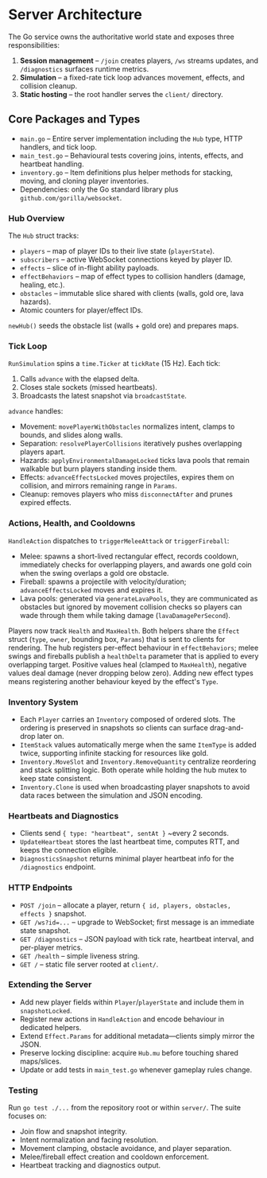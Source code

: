 # Server Architecture

The Go service owns the authoritative world state and exposes three responsibilities:

1. **Session management** – `/join` creates players, `/ws` streams updates, and `/diagnostics` surfaces runtime metrics.
2. **Simulation** – a fixed-rate tick loop advances movement, effects, and collision cleanup.
3. **Static hosting** – the root handler serves the `client/` directory.

## Core Packages and Types
- `main.go` – Entire server implementation including the `Hub` type, HTTP handlers, and tick loop.
- `main_test.go` – Behavioural tests covering joins, intents, effects, and heartbeat handling.
- `inventory.go` – Item definitions plus helper methods for stacking, moving, and cloning player inventories.
- Dependencies: only the Go standard library plus `github.com/gorilla/websocket`.

### Hub Overview
The `Hub` struct tracks:
- `players` – map of player IDs to their live state (`playerState`).
- `subscribers` – active WebSocket connections keyed by player ID.
- `effects` – slice of in-flight ability payloads.
- `effectBehaviors` – map of effect types to collision handlers (damage, healing, etc.).
- `obstacles` – immutable slice shared with clients (walls, gold ore, lava hazards).
- Atomic counters for player/effect IDs.

`newHub()` seeds the obstacle list (walls + gold ore) and prepares maps.

### Tick Loop
`RunSimulation` spins a `time.Ticker` at `tickRate` (15 Hz). Each tick:
1. Calls `advance` with the elapsed delta.
2. Closes stale sockets (missed heartbeats).
3. Broadcasts the latest snapshot via `broadcastState`.

`advance` handles:
- Movement: `movePlayerWithObstacles` normalizes intent, clamps to bounds, and slides along walls.
- Separation: `resolvePlayerCollisions` iteratively pushes overlapping players apart.
- Hazards: `applyEnvironmentalDamageLocked` ticks lava pools that remain walkable but burn players standing inside them.
- Effects: `advanceEffectsLocked` moves projectiles, expires them on collision, and mirrors remaining range in `Params`.
- Cleanup: removes players who miss `disconnectAfter` and prunes expired effects.

### Actions, Health, and Cooldowns
`HandleAction` dispatches to `triggerMeleeAttack` or `triggerFireball`:
- Melee: spawns a short-lived rectangular effect, records cooldown, immediately checks for overlapping players, and awards one gold coin when the swing overlaps a gold ore obstacle.
- Fireball: spawns a projectile with velocity/duration; `advanceEffectsLocked` moves and expires it.
- Lava pools: generated via `generateLavaPools`, they are communicated as obstacles but ignored by movement collision checks so players can wade through them while taking damage (`lavaDamagePerSecond`).

Players now track `Health` and `MaxHealth`. Both helpers share the `Effect` struct (`type`, `owner`, bounding box, `Params`) that is sent to clients for rendering. The hub registers per-effect behaviour in `effectBehaviors`; melee swings and fireballs publish a `healthDelta` parameter that is applied to every overlapping target. Positive values heal (clamped to `MaxHealth`), negative values deal damage (never dropping below zero). Adding new effect types means registering another behaviour keyed by the effect's `Type`.

### Inventory System
- Each `Player` carries an `Inventory` composed of ordered slots. The ordering is preserved in snapshots so clients can surface drag-and-drop later on.
- `ItemStack` values automatically merge when the same `ItemType` is added twice, supporting infinite stacking for resources like gold.
- `Inventory.MoveSlot` and `Inventory.RemoveQuantity` centralize reordering and stack splitting logic. Both operate while holding the hub mutex to keep state consistent.
- `Inventory.Clone` is used when broadcasting player snapshots to avoid data races between the simulation and JSON encoding.

### Heartbeats and Diagnostics
- Clients send `{ type: "heartbeat", sentAt }` ~every 2 seconds.
- `UpdateHeartbeat` stores the last heartbeat time, computes RTT, and keeps the connection eligible.
- `DiagnosticsSnapshot` returns minimal player heartbeat info for the `/diagnostics` endpoint.

### HTTP Endpoints
- `POST /join` – allocate a player, return `{ id, players, obstacles, effects }` snapshot.
- `GET /ws?id=...` – upgrade to WebSocket; first message is an immediate state snapshot.
- `GET /diagnostics` – JSON payload with tick rate, heartbeat interval, and per-player metrics.
- `GET /health` – simple liveness string.
- `GET /` – static file server rooted at `client/`.

### Extending the Server
- Add new player fields within `Player`/`playerState` and include them in `snapshotLocked`.
- Register new actions in `HandleAction` and encode behaviour in dedicated helpers.
- Extend `Effect.Params` for additional metadata—clients simply mirror the JSON.
- Preserve locking discipline: acquire `Hub.mu` before touching shared maps/slices.
- Update or add tests in `main_test.go` whenever gameplay rules change.

### Testing
Run `go test ./...` from the repository root or within `server/`. The suite focuses on:
- Join flow and snapshot integrity.
- Intent normalization and facing resolution.
- Movement clamping, obstacle avoidance, and player separation.
- Melee/fireball effect creation and cooldown enforcement.
- Heartbeat tracking and diagnostics output.
